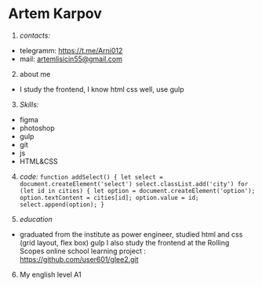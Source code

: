 # Artem Karpov

1.  _contacts:_

- telegramm: https://t.me/Arni012
- mail: artemlisicin55@gmail.com

2. about me

- I study the frontend, I know html css well, use gulp

3.  _Skills:_

- figma
- photoshop
- gulp
- git
- js
- HTML&amp;CSS

4.  _code:_
    `function addSelect() { let select = document.createElement('select') select.classList.add('city') for (let id in cities) { let option = document.createElement('option'); option.textContent = cities[id]; option.value = id; select.append(option); }`

5.  _education_

- graduated from the institute as power engineer,
  studied html and css (grid layout, flex box) gulp I also study the frontend at the Rolling Scopes online school
  learning project : https://github.com/user601/glee2.git

6. My english level A1
